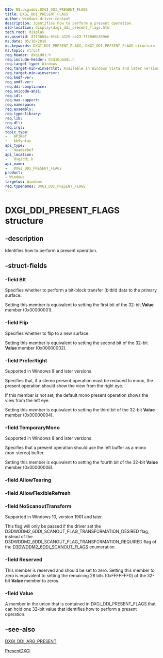 ```yaml
---
UID: NS:dxgiddi.DXGI_DDI_PRESENT_FLAGS
title: DXGI_DDI_PRESENT_FLAGS
author: windows-driver-content
description: Identifies how to perform a present operation.
old-location: display\dxgi_ddi_present_flags.htm
tech.root: display
ms.assetid: 87f3b66a-0fcb-4325-ae23-7f89d6b389e6
ms.date: 05/10/2018
ms.keywords: DXGI_DDI_PRESENT_FLAGS, DXGI_DDI_PRESENT_FLAGS structure [Display Devices], UMDisplayDriver_Dx10param_Structs_75234d4d-acce-4f1f-804c-f7128d885c2f.xml, display.dxgi_ddi_present_flags, dxgiddi/DXGI_DDI_PRESENT_FLAGS
ms.topic: struct
req.header: dxgiddi.h
req.include-header: D3d10umddi.h
req.target-type: Windows
req.target-min-winverclnt: Available in Windows Vista and later versions of the Windows operating systems.
req.target-min-winversvr: 
req.kmdf-ver: 
req.umdf-ver: 
req.ddi-compliance: 
req.unicode-ansi: 
req.idl: 
req.max-support: 
req.namespace: 
req.assembly: 
req.type-library: 
req.lib: 
req.dll: 
req.irql: 
topic_type:
-	APIRef
-	kbSyntax
api_type:
-	HeaderDef
api_location:
-	dxgiddi.h
api_name:
-	DXGI_DDI_PRESENT_FLAGS
product:
- Windows
targetos: Windows
req.typenames: DXGI_DDI_PRESENT_FLAGS
---
```


# DXGI_DDI_PRESENT_FLAGS structure


## -description


Identifies how to perform a present operation.


## -struct-fields




### -field Blt

Specifies whether to perform a bit-block transfer (bitblt) data to the primary surface. 

Setting this member is equivalent to setting the first bit of the 32-bit <b>Value</b> member (0x00000001).


### -field Flip

Specifies whether to flip to a new surface. 

Setting this member is equivalent to setting the second bit of the 32-bit <b>Value</b> member (0x00000002).


### -field PreferRight

Supported in Windows 8 and later versions.

Specifies that, if a stereo present operation must be reduced to mono, the present operation should show the view from the right eye.

If this member is not set, the default mono present operation shows the view from the left eye.

Setting this member is equivalent to setting the third bit of the 32-bit <b>Value</b> member (0x00000004).


### -field TemporaryMono

Supported in Windows 8 and later versions.

Specifies that  a present operation should use the left buffer as a mono (non-stereo) buffer.

Setting this member is equivalent to setting the fourth bit of the 32-bit <b>Value</b> member (0x00000008).


### -field AllowTearing




### -field AllowFlexibleRefresh

 
### -field NoScanoutTransform

Supported in Windows 10, version 1901 and later.

This flag will only be passed if the driver set the D3DWDDM2_6DDI_SCANOUT_FLAG_TRANSFORMATION_DESIRED flag, instead of the D3DWDDM2_6DDI_SCANOUT_FLAG_TRANSFORMATION_REQUIRED flag of the [D3DWDDM2_6DDI_SCANOUT_FLAGS](..\d3d10umddi\ne-d3d10umddi-d3dwddm2_6ddi_scanout_flags.md) enumeration.

### -field Reserved

This member is reserved and should be set to zero. Setting this member to zero is equivalent to setting the remaining 28 bits (0xFFFFFFF0) of the 32-bit <b>Value</b> member to zeros.


### -field Value

A member in the union that is contained in DXGI_DDI_PRESENT_FLAGS that can hold one 32-bit value that identifies how to perform a present operation.


## -see-also




<a href="https://msdn.microsoft.com/library/windows/hardware/ff557464">DXGI_DDI_ARG_PRESENT</a>



<a href="https://msdn.microsoft.com/library/windows/hardware/ff569179">PresentDXGI</a>
 

 


